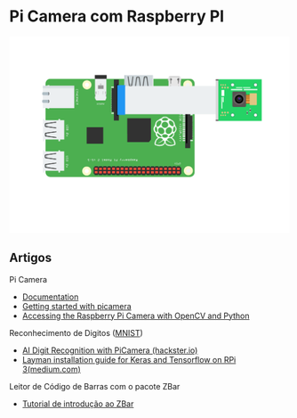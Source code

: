 # Pi Camera com Raspberry PI

![](./imagens/raspberry-pi-camera-2.png)

## Artigos

Pi Camera

* [Documentation](https://picamera.readthedocs.io/en/release-1.13/)
* [Getting started with picamera](https://projects.raspberrypi.org/en/projects/getting-started-with-picamera)
* [Accessing the Raspberry Pi Camera with OpenCV and Python](https://www.pyimagesearch.com/2015/03/30/accessing-the-raspberry-pi-camera-with-opencv-and-python/)

Reconhecimento de Digitos ([MNIST](https://en.wikipedia.org/wiki/MNIST_database))

* [AI Digit Recognition with PiCamera (hackster.io)](https://www.hackster.io/dhq/ai-digit-recognition-with-picamera-2c017f)
* [Layman installation guide for Keras and Tensorflow on RPi 3(medium.com)](https://medium.com/@paroskwan/layman-installation-guide-for-keras-and-tensorflow-on-rpi-3-38b84f3e59dc)

Leitor de Código de Barras com o pacote ZBar

* [Tutorial de introdução ao ZBar](https://github.com/lsmanoel/PythonCodes/blob/master/zbar/barcode_zbar.ipynb)

